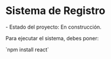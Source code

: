 <h1>Sistema de Registro</h1>
- Estado del proyecto: En construcción.
<p>Para ejecutar el sistema, debes poner:</p>
`npm install react`
